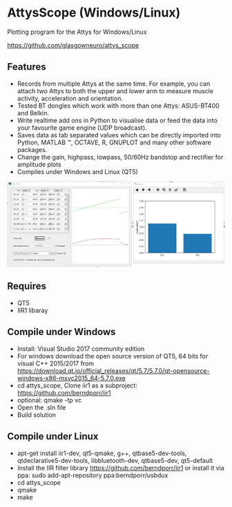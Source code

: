 # AttysScope (Windows/Linux)

Plotting program for the Attys for Windows/Linux

https://github.com/glasgowneuro/attys_scope

## Features

* Records from multiple Attys at the same time. For example, you can attach two Attys to both the upper and lower arm to measure muscle activity, acceleration and orientation.
* Tested BT dongles which work with more than one Attys: ASUS-BT400 and Belkin.
* Write realtime add ons in Python to visualise data or feed the data into your favourite game engine (UDP broadcast).
* Saves data as tab separated values which can be directly imported into Python, MATLAB ™, OCTAVE, R, GNUPLOT and many other software packages.
* Change the gain, highpass, lowpass, 50/60Hz bandstop and rectifier for amplitude plots
* Compiles under Windows and Linux (QT5)

![alt tag](screenshot.png)

## Requires
* QT5
* IIR1 libaray

## Compile under Windows
* Install: Visual Studio 2017 community edition
* For windows download the open source version of QT5, 64 bits for visual C++ 2015/2017 from 
  https://download.qt.io/official_releases/qt/5.7/5.7.0/qt-opensource-windows-x86-msvc2015_64-5.7.0.exe
* cd attys_scope, Clone iir1 as a subproject: https://github.com/berndporr/iir1
* optional: qmake -tp vc
* Open the .sln file
* Build solution

## Compile under Linux
* apt-get install iir1-dev, qt5-qmake, g++, qtbase5-dev-tools, qtdeclarative5-dev-tools, libbluetooth-dev, qtbase5-dev, qt5-default
* Install the IIR filter library https://github.com/berndporr/iir1 or install it via ppa: sudo add-apt-repository ppa:berndporr/usbdux
* cd attys_scope
* qmake
* make
